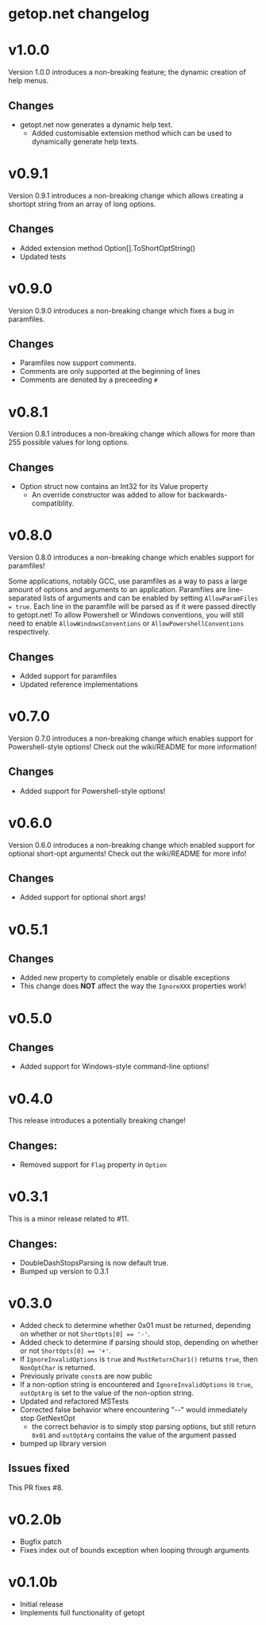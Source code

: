 # getop.net changelog

# v1.0.0
Version 1.0.0 introduces a non-breaking feature; the dynamic creation of help menus.

## Changes
 - getopt.net now generates a dynamic help text.
    - Added customisable extension method which can be used to dynamically generate help texts.

# v0.9.1
Version 0.9.1 introduces a non-breaking change which allows creating a shortopt string from an array of long options.

## Changes
 - Added extension method Option[].ToShortOptString()
 - Updated tests

# v0.9.0
Version 0.9.0 introduces a non-breaking change which fixes a bug in paramfiles.

## Changes
 - Paramfiles now support comments.
 - Comments are only supported at the beginning of lines
 - Comments are denoted by a preceeding `#`

# v0.8.1
Version 0.8.1 introduces a non-breaking change which allows for more than 255 possible values for long options.

## Changes
 - Option struct now contains an Int32 for its Value property
    - An override constructor was added to allow for backwards-compatiblity.

# v0.8.0

Version 0.8.0 introduces a non-breaking change which enables support for paramfiles!

Some applications, notably GCC, use paramfiles as a way to pass a large amount of options and arguments to an application.
Paramfiles are line-separated lists of arguments and can be enabled by setting `AllowParamFiles = true`.
Each line in the paramfile will be parsed as if it were passed directly to getopt.net!
To allow Powershell or Windows conventions, you will still need to enable `AllowWindowsConventions` or `AllowPowershellConventions` respectively.

## Changes
 - Added support for paramfiles
 - Updated reference implementations

# v0.7.0

Version 0.7.0 introduces a non-breaking change which enables support for Powershell-style options!
Check out the wiki/README for more information!

## Changes
 - Added support for Powershell-style options!

# v0.6.0

Version 0.6.0 introduces a non-breaking change which enabled support for optional short-opt arguments!
Check out the wiki/README for more info!

## Changes
  - Added support for optional short args!


# v0.5.1

## Changes
 - Added new property to completely enable or disable exceptions
 - This change does **NOT** affect the way the `IgnoreXXX` properties work!

# v0.5.0

## Changes
 - Added support for Windows-style command-line options!

# v0.4.0
This release introduces a potentially breaking change!

## Changes:
 - Removed support for `Flag` property in `Option`


# v0.3.1
This is a minor release related to #11.

## Changes:

 - DoubleDashStopsParsing is now default true.
 - Bumped up version to 0.3.1

# v0.3.0

 - Added check to determine whether 0x01 must be returned, depending on whether or not `ShortOpts[0] == '-'`.
 - Added check to determine if parsing should stop, depending on whether or not `ShortOpts[0] == '+'`.
 - If `IgnoreInvalidOptions` is `true` and `MustReturnChar1()` returns `true`, then `NonOptChar` is returned.
 - Previously private `const`s are now public
 - If a non-option string is encountered and `IgnoreInvalidOptions` is `true`, `outOptArg` is set to the value of the non-option string.
 - Updated and refactored MSTests
 - Corrected false behavior where encountering "--" would immediately stop GetNextOpt
   - the correct behavior is to simply stop parsing options, but still return `0x01` and `outOptArg` contains the value of the argument passed
 - bumped up library version

## Issues fixed

This PR fixes #8.

# v0.2.0b
 - Bugfix patch
 - Fixes index out of bounds exception when looping through arguments


# v0.1.0b
 - Initial release
 - Implements full functionality of getopt
